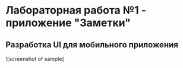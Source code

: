 # Лабораторная работа №1 - приложение "Заметки"

## Разработка UI для мобильного приложения

![screenshot of sample]
